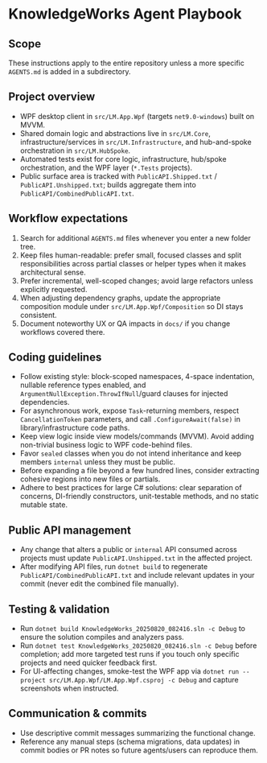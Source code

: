 # KnowledgeWorks Agent Playbook

## Scope
These instructions apply to the entire repository unless a more specific `AGENTS.md` is added in a subdirectory.

## Project overview
- WPF desktop client in `src/LM.App.Wpf` (targets `net9.0-windows`) built on MVVM.
- Shared domain logic and abstractions live in `src/LM.Core`, infrastructure/services in `src/LM.Infrastructure`, and hub-and-spoke orchestration in `src/LM.HubSpoke`.
- Automated tests exist for core logic, infrastructure, hub/spoke orchestration, and the WPF layer (`*.Tests` projects).
- Public surface area is tracked with `PublicAPI.Shipped.txt` / `PublicAPI.Unshipped.txt`; builds aggregate them into `PublicAPI/CombinedPublicAPI.txt`.

## Workflow expectations
1. Search for additional `AGENTS.md` files whenever you enter a new folder tree.
2. Keep files human-readable: prefer small, focused classes and split responsibilities across partial classes or helper types when it makes architectural sense.
3. Prefer incremental, well-scoped changes; avoid large refactors unless explicitly requested.
4. When adjusting dependency graphs, update the appropriate composition module under `src/LM.App.Wpf/Composition` so DI stays consistent.
5. Document noteworthy UX or QA impacts in `docs/` if you change workflows covered there.

## Coding guidelines
- Follow existing style: block-scoped namespaces, 4-space indentation, nullable reference types enabled, and `ArgumentNullException.ThrowIfNull`/guard clauses for injected dependencies.
- For asynchronous work, expose `Task`-returning members, respect `CancellationToken` parameters, and call `.ConfigureAwait(false)` in library/infrastructure code paths.
- Keep view logic inside view models/commands (MVVM). Avoid adding non-trivial business logic to WPF code-behind files.
- Favor `sealed` classes when you do not intend inheritance and keep members `internal` unless they must be public.
- Before expanding a file beyond a few hundred lines, consider extracting cohesive regions into new files or partials.
- Adhere to best practices for large C# solutions: clear separation of concerns, DI-friendly constructors, unit-testable methods, and no static mutable state.

## Public API management
- Any change that alters a public or `internal` API consumed across projects must update `PublicAPI.Unshipped.txt` in the affected project.
- After modifying API files, run `dotnet build` to regenerate `PublicAPI/CombinedPublicAPI.txt` and include relevant updates in your commit (never edit the combined file manually).

## Testing & validation
- Run `dotnet build KnowledgeWorks_20250820_082416.sln -c Debug` to ensure the solution compiles and analyzers pass.
- Run `dotnet test KnowledgeWorks_20250820_082416.sln -c Debug` before completion; add more targeted test runs if you touch only specific projects and need quicker feedback first.
- For UI-affecting changes, smoke-test the WPF app via `dotnet run --project src/LM.App.Wpf/LM.App.Wpf.csproj -c Debug` and capture screenshots when instructed.

## Communication & commits
- Use descriptive commit messages summarizing the functional change.
- Reference any manual steps (schema migrations, data updates) in commit bodies or PR notes so future agents/users can reproduce them.
